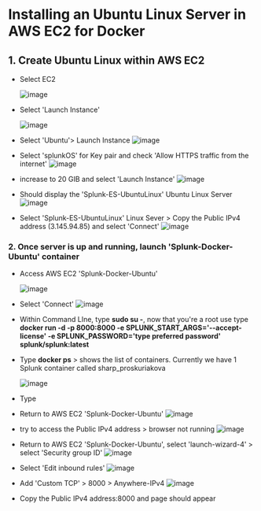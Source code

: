 # Installing an Ubuntu Linux Server in AWS EC2 for Docker

## 1. Create Ubuntu Linux within AWS EC2
* Select EC2

  ![image](https://github.com/user-attachments/assets/c6b84a06-f0b2-4be3-aafe-bce64d2987bc)

* Select 'Launch Instance'

  ![image](https://github.com/user-attachments/assets/33b8b96d-2013-45c9-b477-b218f01a3e86)

* Select 'Ubuntu'> Launch Instance
  ![image](https://github.com/user-attachments/assets/a5c31582-b2f6-42bd-a5c6-e959dec994e7)

* Select 'splunkOS' for Key pair and check 'Allow HTTPS traffic from the internet'
  ![image](https://github.com/user-attachments/assets/4d6c5389-b320-4d78-b80e-6656feb56aba)

* increase to 20 GIB and select 'Launch Instance'
  ![image](https://github.com/user-attachments/assets/51ce77d6-33ec-4ca6-98e0-80daad9253da)

* Should display the 'Splunk-ES-UbuntuLinux' Ubuntu Linux Server
  ![image](https://github.com/user-attachments/assets/bcd55739-91f0-468a-a0f6-aee112125359)

* Select 'Splunk-ES-UbuntuLinux' Linux Sever > Copy the Public IPv4 address (3.145.94.85) and select 'Connect'
  ![image](https://github.com/user-attachments/assets/dbb52d2c-9287-4b41-8f6a-884fdbeecb0e)

### 2. Once server is up and running, launch 'Splunk-Docker-Ubuntu' container
* Access AWS EC2 'Splunk-Docker-Ubuntu'
  
  ![image](https://github.com/user-attachments/assets/0a363314-ce73-4b8b-a48c-db5320a51be4)

*  Select 'Connect'
  ![image](https://github.com/user-attachments/assets/0bce50b0-b6b8-4a28-9b33-bd1750b2997c)

* Within Command LIne, type **sudo su -**, now that you're a root use type **docker run -d -p 8000:8000 -e SPLUNK_START_ARGS='--accept-license' -e SPLUNK_PASSWORD='type preferred password' splunk/splunk:latest**

* Type **docker ps** > shows the list of containers. Currently we have 1 Splunk container called sharp_proskuriakova
  
  ![image](https://github.com/user-attachments/assets/753871d7-9af3-4352-8d6d-e55203ee9108)

* Type 


* Return to AWS EC2 'Splunk-Docker-Ubuntu'
![image](https://github.com/user-attachments/assets/0e60bb85-4677-4c1f-9b6d-b73e86730d3b)

* try to access the Public IPv4 address > browser not running
![image](https://github.com/user-attachments/assets/1db5dc5c-bfd8-4dda-9b48-fc79dc09788e)

* Return to AWS EC2 'Splunk-Docker-Ubuntu', select 'launch-wizard-4' > select 'Security group ID'
  ![image](https://github.com/user-attachments/assets/439fbea8-869e-4359-b9aa-f2fe0ca762f8)

* Select 'Edit inbound rules'
![image](https://github.com/user-attachments/assets/8a38a52d-fedf-4f8a-8282-a7350278f8ca)

* Add 'Custom TCP' > 8000 > Anywhere-IPv4
  ![image](https://github.com/user-attachments/assets/35b393d0-e725-4b1b-a66a-e8118925b439)

* Copy the Public IPv4 address:8000 and page should appear
